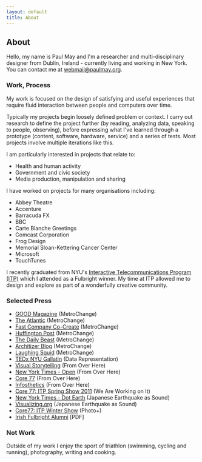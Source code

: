 ```yaml
---
layout: default
title: About
---
```

## About
Hello, my name is Paul May and I'm a researcher and multi-disciplinary designer from Dublin, Ireland - currently living and working in New York. You can contact me at <a href="mailto:webmail@paulmay.org">webmail@paulmay.org</a>. 

### Work, Process
My work is focused on the design of satisfying and useful experiences that require fluid interaction between people and computers over time.

Typically my projects begin loosely defined problem or context. I carry out research to define the project further (by reading, analyzing data, speaking to people, observing), before expressing what I've learned through a prototype (content, software, hardware, service) and a series of tests. Most projects involve multiple iterations like this. 

I am particularly interested in projects that relate to:

* Health and human activity
* Government and civic society
* Media production, manipulation and sharing

I have worked on projects for many organisations including:

* Abbey Theatre
* Accenture
* Barracuda FX
* BBC
* Carte Blanche Greetings
* Comcast Corporation
* Frog Design
* Memorial Sloan-Kettering Cancer Center
* Microsoft
* TouchTunes

I recently graduated from NYU's <a href="http://itp.nyu.edu">Interactive Telecommunications Program (ITP)</a> which I attended as a Fulbright winner. My time at ITP allowed me to design and explore as part of a wonderfully creative community. 

### Selected Press
* <a href="http://www.good.is/post/spare-change-for-social-change-can-wasted-subway-fees-be-used-for-public-good/">GOOD Magazine</a> (MetroChange)
* <a href="http://www.theatlantic.com/technology/archive/2011/12/a-great-idea-for-what-to-do-with-the-pennies-left-on-your-metrocard/250287/">The Atlantic</a> (MetroChange)
* <a href="http://www.fastcocreate.com/1679328/how-they-did-it-the-high-and-low-tech-behind-metrochange">Fast Company Co-Create</a> (MetroChange)
* <a href="http://www.huffingtonpost.com/2011/12/21/nyu-students-create-metro_n_1162762.html">Huffington Post</a> (MetroChange)
* <a href="http://andrewsullivan.thedailybeast.com/2011/12/keeping-your-change.html">The Daily Beast</a> (MetroChange)
* <a href="http://www.architizer.com/en_us/blog/dyn/tag/metrochange/">Architizer Blog</a> (MetroChange)
* <a href="http://laughingsquid.com/metrochange-a-kiosk-for-donating-leftover-metrocard-funds-to-charity/">Laughing Squid</a> (MetroChange)
* <a href="http://tedxtalks.ted.com/video/TEDxGallatin-Paul-May-Data-Repr;search%3APaul%20May">TEDx NYU Gallatin</a> (Data Representation)
* <a href="http://www.amazon.com/Visual-Storytelling-Inspiring-New-Language/dp/3899553756">Visual Storytelling</a> (From Over Here)
* <a href="http://open.blogs.nytimes.com/2011/03/22/times-apis-giving-shape-and-form-to-the-news/">New York Times - Open</a> (From Over Here)
* <a href="http://www.core77.com/blog/object_culture/from_over_here_a_physical_representation_of_news_mentions_18793.asp">Core 77</a> (From Over Here)
* <a href="http://infosthetics.com/archives/2011/03/from_over_here_a_physical_representation_of_news.html">Infosthetics</a> (From Over Here)
* <a href="http://www.core77.com/gallery/itp-spring-show-2011/61.asp">Core 77: ITP Spring Show 2011</a> (We Are Working on It) 
* <a href="http://dotearth.blogs.nytimes.com/2011/03/21/crowd-created-video-uses-poo-to-explain-japans-nuclear-crisis/?src=tptw">New York Times - Dot Earth</a> (Japanese Earthquake as Sound)
* <a href="http://www.visualizing.org/stories/sonifying-earthquake">Visualizing.org</a> (Japanese Earthquake as Sound)
* <a href="http://www.core77.com/gallery/itp-winter-show-2010/6.asp">Core77: ITP Winter Show</a> (Photo+)
* <a href="http://www.irishfulbrightalumni.com/pages/News28_Autumn2010.pdf">Irish Fulbright Alumni</a> [PDF]
	
### Not Work
Outside of my work I enjoy the sport of triathlon (swimming, cycling and running), photography, writing and cooking.  